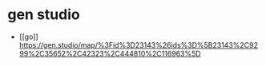# gen studio

- [[go]] https://gen.studio/map/%3Fid%3D23143%26ids%3D%5B23143%2C9299%2C35652%2C42323%2C444810%2C116963%5D

